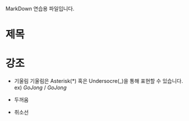 MarkDown 연습용 파일입니다.

# 제목

# 강조
- 기울림
  기울림은 Asterisk(*) 혹은 Undersocre(_)을 통해 표현할 수 있습니다. ex) *GoJong* / _GoJong_
  
- 두꺼움

- 취소선



